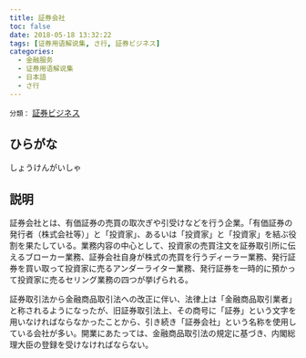 ```yaml
---
title: 証券会社
toc: false
date: 2018-05-18 13:32:22
tags: [证券用语解说集, さ行, 証券ビジネス]
categories:
  - 金融服务
  - 证券用语解说集
  - 日本語
  - さ行
---
```


`分類：` [証券ビジネス](/tags/証券ビジネス/)

## ひらがな

しょうけんがいしゃ

## 説明

証券会社とは、有価証券の売買の取次ぎや引受けなどを行う企業。「有価証券の発行者（株式会社等）」と「投資家」、あるいは「投資家」と「投資家」を結ぶ役割を果たしている。業務内容の中心として、投資家の売買注文を証券取引所に伝えるブローカー業務、証券会社自身が株式の売買を行うディーラー業務、発行証券を買い取って投資家に売るアンダーライター業務、発行証券を一時的に預かって投資家に売るセリング業務の四つが挙げられる。

証券取引法から金融商品取引法への改正に伴い、法律上は「金融商品取引業者」と称されるようになったが、旧証券取引法上、その商号に「証券」という文字を用いなければならなかったことから、引き続き「証券会社」という名称を使用している会社が多い。開業にあたっては、金融商品取引法の規定に基づき、内閣総理大臣の登録を受けなければならない。
